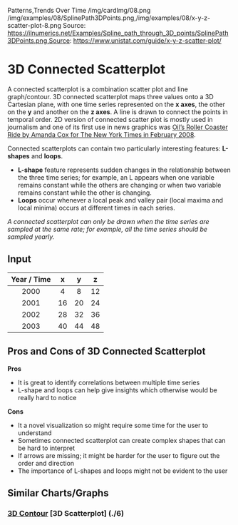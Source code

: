 Patterns,Trends Over Time
/img/cardImg/08.png
/img/examples/08/SplinePath3DPoints.png,/img/examples/08/x-y-z-scatter-plot-8.png
Source: https://ilnumerics.net/Examples/Spline_path_through_3D_points/SplinePath3DPoints.png,Source: https://www.unistat.com/guide/x-y-z-scatter-plot/
# 3D Connected Scatterplot

A connected scatterplot is a combination scatter plot and line graph/contour. 3D connected scatterplot maps three values onto a 3D Cartesian plane, with one time
series represented on the __x axes__, the other on the __y__ and another on the __z axes__. A line is drawn to connect the points in temporal order. 2D version of connected scatter plot is mostly used in journalism and one of its first use in news graphics was [Oil’s Roller Coaster Ride by Amanda Cox for The New York Times in February 2008](http://www.nytimes.com/interactive/2008/02/19/business/20080220_CENTURY_GRAPHIC.html?src=tp).

Connected scatterplots can contain two particularly interesting features: __L-shapes__ and __loops__.
* __L-shape__ feature represents sudden changes in the relationship between the three time series; for example, an L appears when one variable remains constant while the others are changing or when two variable remains constant while the other is changing.
* __Loops__ occur whenever a local peak and valley pair (local maxima and local minima) occurs at different times in each series.

_A connected scatterplot can only be drawn when the time series are sampled at the same rate; for example, all the time series should be sampled yearly._

## Input

Year / Time | x | y | z | 
:-------------:| :-----:| :-----:|:-----:| 
2000 | 4 | 8 | 12
2001 | 16 | 20 | 24
2002 | 28 | 32 | 36
2003 | 40 | 44 | 48

## Pros and Cons of 3D Connected Scatterplot

__Pros__
* It is great to identify correlations between multiple time series
* L-shape and loops can help give insights which otherwise would be really hard to notice

__Cons__
* It a novel visualization so might require some time for the user to understand
* Sometimes connected scatterplot can create complex shapes that can be hard to interpret
* If arrows are missing; it might be harder for the user to figure out the order and direction
* The importance of L-shapes and loops might not be evident to the user

## Similar Charts/Graphs

### [3D Contour](./4) [3D Scatterplot] (./6)
